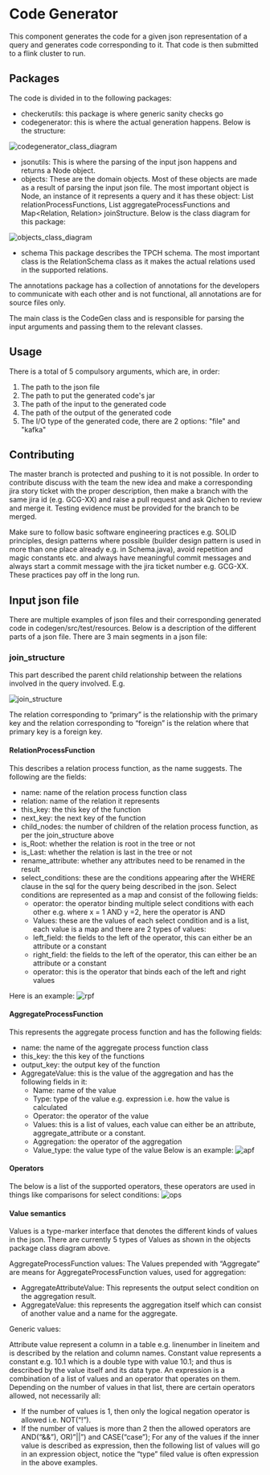 # Code Generator
This component generates the code for a given json representation of a query and generates code corresponding to it. That code is then submitted to a flink cluster to run.

## Packages
The code is divided in to the following packages:
* checkerutils: this package is where generic sanity checks go
* codegenerator: this is where the actual generation happens.
Below is the structure:

![codegenerator_class_diagram](readme_resources/codegenerator_class_diagram.png)
* jsonutils: This is where the parsing of the input json happens and returns a Node object.
* objects: These are the domain objects. Most of these objects are made as a result of parsing the input json file. The most important object is Node, an instance of it represents a query and it has these object: List<RelationProcessFunction> relationProcessFunctions, List<AggregateProcessFunction> aggregateProcessFunctions and Map<Relation, Relation> joinStructure.
Below is the class diagram for this package:

![objects_class_diagram](readme_resources/objects_class_diagram.png)

* schema
This package describes the TPCH schema. The most important class is the RelationSchema class as it makes the actual relations used in the supported relations.

The annotations package has a collection of annotations for the developers to communicate with each other and is not functional, all annotations are for source files only.

The main class is the CodeGen class and is responsible for parsing the input arguments and passing them to the relevant classes.


## Usage
There is a total of 5 compulsory arguments, which are, in order:
1. The path to the json file
1. The path to put the generated code's jar
1. The path of the input to the generated code
1. The path of the output of the generated code
1. The I/O type of the generated code, there are 2 options: "file" and "kafka"

## Contributing
The master branch is protected and pushing to it is not possible. In order to contribute discuss with the team the new idea and make a corresponding jira story ticket with the proper description, then make a branch with the same jira id (e.g. GCG-XX) and raise a pull request and ask Qichen to review and merge it. Testing evidence must be provided for the branch to be merged.

Make sure to follow basic software engineering practices e.g. SOLID principles, design patterns where possible (builder design pattern is used in more than one place already e.g. in Schema.java), avoid repetition and magic constants etc. and always have meaningful commit messages and always start a commit message with the jira ticket number e.g. GCG-XX. These practices pay off in the long run.

## Input json file
There are multiple examples of json files and their corresponding generated code in codegen/src/test/resources. Below is a description of the different parts of a json file.
There are 3 main segments in a json file:
### join_structure
This part described the parent child relationship between the relations involved in the query involved. E.g.

![join_structure](readme_resources/join_structure.PNG)

The relation corresponding to “primary” is the relationship with the primary key and the relation corresponding to “foreign” is the relation where that primary key is a foreign key.


#### RelationProcessFunction
This describes a relation process function, as the name suggests. 
The following are the fields:
* name: name of the relation process function class
* relation: name of the relation it represents
* this_key: the this key of the function
* next_key: the next key of the function
* child_nodes: the number of children of the relation process function, as per the join_structure above
* is_Root: whether the relation is root in the tree or not
* is_Last: whether the relation is last in the tree or not
* rename_attribute: whether any attributes need to be renamed in the result
* select_conditions: these are the conditions appearing after the WHERE clause in the sql for the query being described in the json. Select conditions are represented as a map and consist of the following fields:
    * 	operator: the operator binding multiple select conditions with each other e.g. where x = 1 AND y =2, here the operator is AND
    *	Values: these are the values of each select condition and is a list, each value is a map and there are 2 types of values:
    * left_field: the fields to the left of the operator, this can either be an attribute or a constant
    * right_field: the fields to the left of the operator, this can either be an attribute or a constant
    * operator: this is the operator that binds each of the left and right values

Here is an example:
![rpf](readme_resources/rpf.PNG)

#### AggregateProcessFunction
This represents the aggregate process function and has the following fields:
* name: the name of the aggregate process function class
* this_key: the this key of the functions
* output_key: the output key of the function
* AggregateValue: this is the value of the aggregation and has the following fields in it:
    * Name: name of the value
    * Type: type of the value e.g. expression i.e. how the value is calculated
    * Operator: the operator of the value
    * Values: this is a list of values, each value can either be an attribute, aggregate_attribute or a constant.
    * Aggregation: the operator of the aggregation
    * Value_type: the value type of the value
Below is an example:
![apf](readme_resources/apf.PNG)

#### Operators
The below is a list of the supported operators, these operators are used in things like comparisons for select conditions:
![ops](readme_resources/operators.png)

#### Value semantics
Values is a type-marker interface that denotes the different kinds of values in the json. There are currently 5 types of Values as shown in the objects package class diagram above.
 
AggregateProcessFunction values:
The Values prepended with “Aggregate” are means for AggregateProcessFunction values, used for aggregation:
* AggregateAttributeValue: This represents the output select condition on the aggregation result.
* AggregateValue: this represents the aggregation itself which can consist of another value and a name for the aggregate.

Generic values:

Attribute value represent a column in a table e.g. linenumber in lineitem and is described by the relation and column names.
Constant value represents a constant e.g. 10.1 which is a double type with value 10.1; and thus is described by the value itself and its data type.
An expression is a combination of a list of values and an operator that operates on them. Depending on the number of values in that list, there are certain operators allowed, not necessarily all:
* If the number of values is 1, then only the logical negation operator is allowed i.e. NOT(“!”).
* If the number of values is more than 2 then the allowed operators are AND(“&&”), OR)”||”) and CASE(“case”);
For any of the values if the inner value is described as expression, then the following list of values will go in an expression object, notice the “type” filed value is often expression in the above examples.
